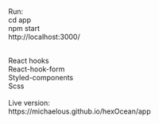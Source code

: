 Run:<br>
cd app<br>
npm start<br>
http://localhost:3000/

<br>
React hooks<br>
React-hook-form<br>
Styled-components<br>
Scss


<br>
<br>
Live version:<br>
https://michaelous.github.io/hexOcean/app


